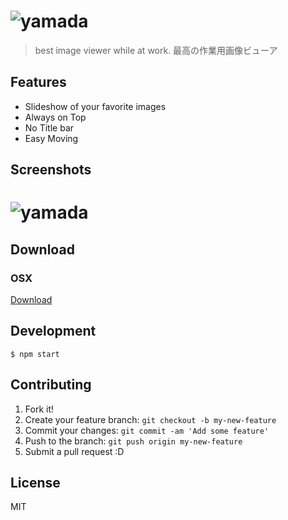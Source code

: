 # ![yamada](res/yamada.png)

> best image viewer while at work.
> 最高の作業用画像ビューア

## Features

- Slideshow of your favorite images
- Always on Top
- No Title bar
- Easy Moving

## Screenshots

# ![yamada](res/screenshot.gif)


## Download

### OSX

[Download](https://github.com/akameco/yamada/releases)

## Development

```
$ npm start
```

## Contributing

1. Fork it!
2. Create your feature branch: `git checkout -b my-new-feature`
3. Commit your changes: `git commit -am 'Add some feature'`
4. Push to the branch: `git push origin my-new-feature`
5. Submit a pull request :D

## License

MIT

